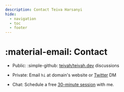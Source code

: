 ```yaml
---
description: Contact Teiva Harsanyi
hide:
  - navigation
  - toc
  - footer
---
```


# :material-email: Contact

* Public: :simple-github: [teivah/teivah.dev](https://github.com/teivah/teivah.dev/discussions) discussions

* Private: Email `hi` at domain's website or [Twitter](https://twitter.com/teivah) DM

* Chat: Schedule a free [30-minute session](https://calendly.com/teiva-harsanyi) with me.